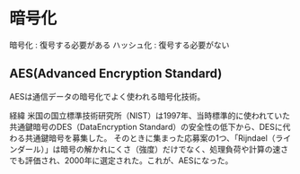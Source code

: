 # 暗号化

暗号化 : 復号する必要がある
ハッシュ化 : 復号する必要がない



## AES(Advanced Encryption Standard)

AESは通信データの暗号化でよく使われる暗号化技術。

経緯
米国の国立標準技術研究所（NIST）は1997年、当時標準的に使われていた共通鍵暗号のDES（DataEncryption Standard）の安全性の低下から、DESに代わる共通鍵暗号を募集した。
そのときに集まった応募案の1つ、「Rijndael（ラインダール）」は暗号の解かれにくさ（強度）だけでなく、処理負荷や計算の速さでも評価され、2000年に選定された。これが、AESになった。
